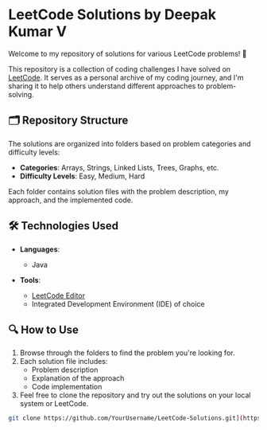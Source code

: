# LeetCode Solutions by Deepak Kumar V  

Welcome to my repository of solutions for various LeetCode problems! 🚀  

This repository is a collection of coding challenges I have solved on [LeetCode](https://leetcode.com/). It serves as a personal archive of my coding journey, and I'm sharing it to help others understand different approaches to problem-solving.  

## 🗂️ Repository Structure  

The solutions are organized into folders based on problem categories and difficulty levels:  

- **Categories**: Arrays, Strings, Linked Lists, Trees, Graphs, etc.  
- **Difficulty Levels**: Easy, Medium, Hard  

Each folder contains solution files with the problem description, my approach, and the implemented code.  

## 🛠️ Technologies Used  

- **Languages**:   
  - Java  

- **Tools**:  
  - [LeetCode Editor](https://leetcode.com/problemset/all/)  
  - Integrated Development Environment (IDE) of choice  

## 🔍 How to Use  

1. Browse through the folders to find the problem you're looking for.  
2. Each solution file includes:  
   - Problem description  
   - Explanation of the approach  
   - Code implementation  
3. Feel free to clone the repository and try out the solutions on your local system or LeetCode.  

```bash
git clone https://github.com/YourUsername/LeetCode-Solutions.git](https://github.com/Deepak5556/Problem-Solving
